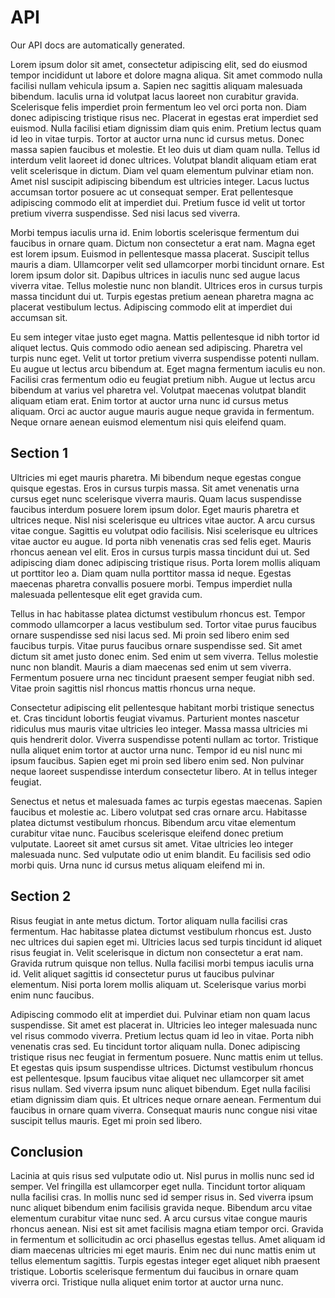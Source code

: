 # API

Our API docs are automatically generated.

Lorem ipsum dolor sit amet, consectetur adipiscing elit, sed do eiusmod tempor incididunt ut labore et dolore magna aliqua. Sit amet commodo nulla facilisi nullam vehicula ipsum a. Sapien nec sagittis aliquam malesuada bibendum. Iaculis urna id volutpat lacus laoreet non curabitur gravida. Scelerisque felis imperdiet proin fermentum leo vel orci porta non. Diam donec adipiscing tristique risus nec. Placerat in egestas erat imperdiet sed euismod. Nulla facilisi etiam dignissim diam quis enim. Pretium lectus quam id leo in vitae turpis. Tortor at auctor urna nunc id cursus metus. Donec massa sapien faucibus et molestie. Et leo duis ut diam quam nulla. Tellus id interdum velit laoreet id donec ultrices. Volutpat blandit aliquam etiam erat velit scelerisque in dictum. Diam vel quam elementum pulvinar etiam non. Amet nisl suscipit adipiscing bibendum est ultricies integer. Lacus luctus accumsan tortor posuere ac ut consequat semper. Erat pellentesque adipiscing commodo elit at imperdiet dui. Pretium fusce id velit ut tortor pretium viverra suspendisse. Sed nisi lacus sed viverra.

Morbi tempus iaculis urna id. Enim lobortis scelerisque fermentum dui faucibus in ornare quam. Dictum non consectetur a erat nam. Magna eget est lorem ipsum. Euismod in pellentesque massa placerat. Suscipit tellus mauris a diam. Ullamcorper velit sed ullamcorper morbi tincidunt ornare. Est lorem ipsum dolor sit. Dapibus ultrices in iaculis nunc sed augue lacus viverra vitae. Tellus molestie nunc non blandit. Ultrices eros in cursus turpis massa tincidunt dui ut. Turpis egestas pretium aenean pharetra magna ac placerat vestibulum lectus. Adipiscing commodo elit at imperdiet dui accumsan sit.

Eu sem integer vitae justo eget magna. Mattis pellentesque id nibh tortor id aliquet lectus. Quis commodo odio aenean sed adipiscing. Pharetra vel turpis nunc eget. Velit ut tortor pretium viverra suspendisse potenti nullam. Eu augue ut lectus arcu bibendum at. Eget magna fermentum iaculis eu non. Facilisi cras fermentum odio eu feugiat pretium nibh. Augue ut lectus arcu bibendum at varius vel pharetra vel. Volutpat maecenas volutpat blandit aliquam etiam erat. Enim tortor at auctor urna nunc id cursus metus aliquam. Orci ac auctor augue mauris augue neque gravida in fermentum. Neque ornare aenean euismod elementum nisi quis eleifend quam.

## Section 1

Ultricies mi eget mauris pharetra. Mi bibendum neque egestas congue quisque egestas. Eros in cursus turpis massa. Sit amet venenatis urna cursus eget nunc scelerisque viverra mauris. Quam lacus suspendisse faucibus interdum posuere lorem ipsum dolor. Eget mauris pharetra et ultrices neque. Nisl nisi scelerisque eu ultrices vitae auctor. A arcu cursus vitae congue. Sagittis eu volutpat odio facilisis. Nisi scelerisque eu ultrices vitae auctor eu augue. Id porta nibh venenatis cras sed felis eget. Mauris rhoncus aenean vel elit. Eros in cursus turpis massa tincidunt dui ut. Sed adipiscing diam donec adipiscing tristique risus. Porta lorem mollis aliquam ut porttitor leo a. Diam quam nulla porttitor massa id neque. Egestas maecenas pharetra convallis posuere morbi. Tempus imperdiet nulla malesuada pellentesque elit eget gravida cum.

Tellus in hac habitasse platea dictumst vestibulum rhoncus est. Tempor commodo ullamcorper a lacus vestibulum sed. Tortor vitae purus faucibus ornare suspendisse sed nisi lacus sed. Mi proin sed libero enim sed faucibus turpis. Vitae purus faucibus ornare suspendisse sed. Sit amet dictum sit amet justo donec enim. Sed enim ut sem viverra. Tellus molestie nunc non blandit. Mauris a diam maecenas sed enim ut sem viverra. Fermentum posuere urna nec tincidunt praesent semper feugiat nibh sed. Vitae proin sagittis nisl rhoncus mattis rhoncus urna neque.

Consectetur adipiscing elit pellentesque habitant morbi tristique senectus et. Cras tincidunt lobortis feugiat vivamus. Parturient montes nascetur ridiculus mus mauris vitae ultricies leo integer. Massa massa ultricies mi quis hendrerit dolor. Viverra suspendisse potenti nullam ac tortor. Tristique nulla aliquet enim tortor at auctor urna nunc. Tempor id eu nisl nunc mi ipsum faucibus. Sapien eget mi proin sed libero enim sed. Non pulvinar neque laoreet suspendisse interdum consectetur libero. At in tellus integer feugiat.

Senectus et netus et malesuada fames ac turpis egestas maecenas. Sapien faucibus et molestie ac. Libero volutpat sed cras ornare arcu. Habitasse platea dictumst vestibulum rhoncus. Bibendum arcu vitae elementum curabitur vitae nunc. Faucibus scelerisque eleifend donec pretium vulputate. Laoreet sit amet cursus sit amet. Vitae ultricies leo integer malesuada nunc. Sed vulputate odio ut enim blandit. Eu facilisis sed odio morbi quis. Urna nunc id cursus metus aliquam eleifend mi in.

## Section 2

Risus feugiat in ante metus dictum. Tortor aliquam nulla facilisi cras fermentum. Hac habitasse platea dictumst vestibulum rhoncus est. Justo nec ultrices dui sapien eget mi. Ultricies lacus sed turpis tincidunt id aliquet risus feugiat in. Velit scelerisque in dictum non consectetur a erat nam. Gravida rutrum quisque non tellus. Nulla facilisi morbi tempus iaculis urna id. Velit aliquet sagittis id consectetur purus ut faucibus pulvinar elementum. Nisi porta lorem mollis aliquam ut. Scelerisque varius morbi enim nunc faucibus.

Adipiscing commodo elit at imperdiet dui. Pulvinar etiam non quam lacus suspendisse. Sit amet est placerat in. Ultricies leo integer malesuada nunc vel risus commodo viverra. Pretium lectus quam id leo in vitae. Porta nibh venenatis cras sed. Eu tincidunt tortor aliquam nulla. Donec adipiscing tristique risus nec feugiat in fermentum posuere. Nunc mattis enim ut tellus. Et egestas quis ipsum suspendisse ultrices. Dictumst vestibulum rhoncus est pellentesque. Ipsum faucibus vitae aliquet nec ullamcorper sit amet risus nullam. Sed viverra ipsum nunc aliquet bibendum. Eget nulla facilisi etiam dignissim diam quis. Et ultrices neque ornare aenean. Fermentum dui faucibus in ornare quam viverra. Consequat mauris nunc congue nisi vitae suscipit tellus mauris. Eget mi proin sed libero.

## Conclusion

Lacinia at quis risus sed vulputate odio ut. Nisl purus in mollis nunc sed id semper. Vel fringilla est ullamcorper eget nulla. Tincidunt tortor aliquam nulla facilisi cras. In mollis nunc sed id semper risus in. Sed viverra ipsum nunc aliquet bibendum enim facilisis gravida neque. Bibendum arcu vitae elementum curabitur vitae nunc sed. A arcu cursus vitae congue mauris rhoncus aenean. Nisi est sit amet facilisis magna etiam tempor orci. Gravida in fermentum et sollicitudin ac orci phasellus egestas tellus. Amet aliquam id diam maecenas ultricies mi eget mauris. Enim nec dui nunc mattis enim ut tellus elementum sagittis. Turpis egestas integer eget aliquet nibh praesent tristique. Lobortis scelerisque fermentum dui faucibus in ornare quam viverra orci. Tristique nulla aliquet enim tortor at auctor urna nunc.
